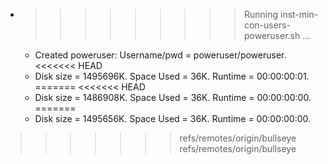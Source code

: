 * >>>>>>>>> Running inst-min-con-users-poweruser.sh ...
  * Created poweruser: Username/pwd = poweruser/poweruser.
<<<<<<< HEAD
  * Disk size = 1495696K. Space Used = 36K. Runtime = 00:00:00:01.
=======
<<<<<<< HEAD
  * Disk size = 1486908K. Space Used = 36K. Runtime = 00:00:00:00.
=======
  * Disk size = 1495656K. Space Used = 36K. Runtime = 00:00:00:00.
>>>>>>> refs/remotes/origin/bullseye
>>>>>>> refs/remotes/origin/bullseye
